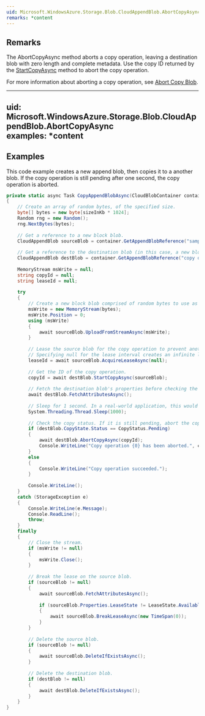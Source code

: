 ```yaml
---  
uid: Microsoft.WindowsAzure.Storage.Blob.CloudAppendBlob.AbortCopyAsync  
remarks: *content  
---  
```

  
## Remarks  
 The AbortCopyAsync method aborts a copy operation, leaving a destination blob with zero length and complete metadata. Use the copy ID returned by the [StartCopyAsync](assetId:///Overload:Microsoft.WindowsAzure.Storage.Blob.CloudAppendBlob.StartCopyAsync?qualifyHint=False&autoUpgrade=True) method to abort the copy operation.  
  
 For more information about aborting a copy operation, see [Abort Copy Blob](../Topic/Abort%20Copy%20Blob.md).  
  
---  
uid: Microsoft.WindowsAzure.Storage.Blob.CloudAppendBlob.AbortCopyAsync  
examples: *content  
---  
  
## Examples  
 This code example creates a new append blob, then copies it to a another blob. If the copy operation is still pending after one second, the copy operation is aborted.  
  
```c#  
private static async Task CopyAppendBlobAsync(CloudBlobContainer container, int sizeInKb)  
{  
    // Create an array of random bytes, of the specified size.  
    byte[] bytes = new byte[sizeInKb * 1024];  
    Random rng = new Random();  
    rng.NextBytes(bytes);  
  
    // Get a reference to a new block blob.  
    CloudAppendBlob sourceBlob = container.GetAppendBlobReference("sample-append-blob");  
  
    // Get a reference to the destination blob (in this case, a new blob).  
    CloudAppendBlob destBlob = container.GetAppendBlobReference("copy of " + sourceBlob.Name);  
  
    MemoryStream msWrite = null;  
    string copyId = null;  
    string leaseId = null;  
  
    try  
    {  
        // Create a new block blob comprised of random bytes to use as the source of the copy operation.  
        msWrite = new MemoryStream(bytes);  
        msWrite.Position = 0;  
        using (msWrite)  
        {  
            await sourceBlob.UploadFromStreamAsync(msWrite);  
        }  
  
        // Lease the source blob for the copy operation to prevent another client from modifying it.  
        // Specifying null for the lease interval creates an infinite lease.  
        leaseId = await sourceBlob.AcquireLeaseAsync(null);  
  
        // Get the ID of the copy operation.  
        copyId = await destBlob.StartCopyAsync(sourceBlob);  
  
        // Fetch the destination blob's properties before checking the copy state.  
        await destBlob.FetchAttributesAsync();  
  
        // Sleep for 1 second. In a real-world application, this would most likely be a longer interval.  
        System.Threading.Thread.Sleep(1000);  
  
        // Check the copy status. If it is still pending, abort the copy operation.  
        if (destBlob.CopyState.Status == CopyStatus.Pending)  
        {  
            await destBlob.AbortCopyAsync(copyId);  
            Console.WriteLine("Copy operation {0} has been aborted.", copyId);  
        }  
        else  
        {  
            Console.WriteLine("Copy operation succeeded.");  
        }  
  
        Console.WriteLine();  
    }  
    catch (StorageException e)  
    {  
        Console.WriteLine(e.Message);  
        Console.ReadLine();  
        throw;  
    }  
    finally  
    {  
        // Close the stream.  
        if (msWrite != null)  
        {  
            msWrite.Close();  
        }  
  
        // Break the lease on the source blob.  
        if (sourceBlob != null)  
        {  
            await sourceBlob.FetchAttributesAsync();  
  
            if (sourceBlob.Properties.LeaseState != LeaseState.Available)  
            {  
                await sourceBlob.BreakLeaseAsync(new TimeSpan(0));  
            }  
        }  
  
        // Delete the source blob.  
        if (sourceBlob != null)  
        {  
            await sourceBlob.DeleteIfExistsAsync();  
        }  
  
        // Delete the destination blob.  
        if (destBlob != null)  
        {  
            await destBlob.DeleteIfExistsAsync();  
        }  
    }  
}  
  
```